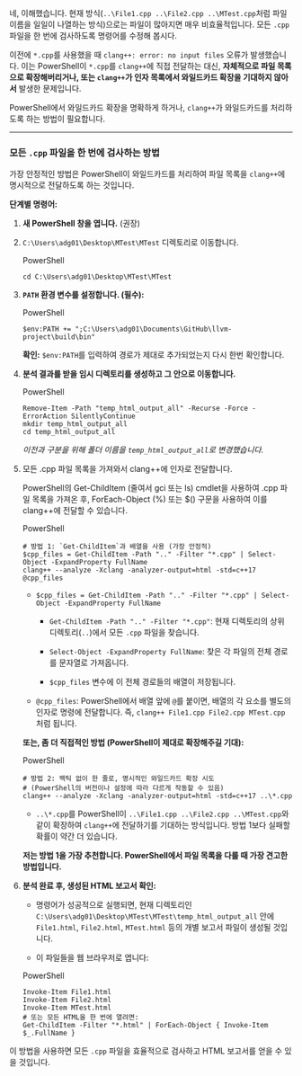 
네, 이해했습니다. 현재 방식(`..\File1.cpp ..\File2.cpp ..\MTest.cpp`처럼 파일 이름을 일일이 나열하는 방식)으로는 파일이 많아지면 매우 비효율적입니다. 모든 `.cpp` 파일을 한 번에 검사하도록 명령어를 수정해 봅시다.

이전에 `*.cpp`를 사용했을 때 `clang++: error: no input files` 오류가 발생했습니다. 이는 PowerShell이 `*.cpp`를 `clang++`에 직접 전달하는 대신, **자체적으로 파일 목록으로 확장해버리거나, 또는 `clang++`가 인자 목록에서 와일드카드 확장을 기대하지 않아서** 발생한 문제입니다.

PowerShell에서 와일드카드 확장을 명확하게 하거나, `clang++`가 와일드카드를 처리하도록 하는 방법이 필요합니다.

---

### **모든 `.cpp` 파일을 한 번에 검사하는 방법**

가장 안정적인 방법은 PowerShell이 와일드카드를 처리하여 파일 목록을 `clang++`에 명시적으로 전달하도록 하는 것입니다.

**단계별 명령어:**

1. **새 PowerShell 창을 엽니다.** (권장)
    
2. `C:\Users\adg01\Desktop\MTest\MTest` 디렉토리로 이동합니다.
    
    PowerShell
    
    ```
    cd C:\Users\adg01\Desktop\MTest\MTest
    ```
    
3. **`PATH` 환경 변수를 설정합니다. (필수):**
    
    PowerShell
    
    ```
    $env:PATH += ";C:\Users\adg01\Documents\GitHub\llvm-project\build\bin"
    ```
    
    **확인:** `$env:PATH`를 입력하여 경로가 제대로 추가되었는지 다시 한번 확인합니다.
    
4. **분석 결과를 받을 임시 디렉토리를 생성하고 그 안으로 이동합니다.**
    
    PowerShell
    
    ```
    Remove-Item -Path "temp_html_output_all" -Recurse -Force -ErrorAction SilentlyContinue
    mkdir temp_html_output_all
    cd temp_html_output_all
    ```
    
    _이전과 구분을 위해 폴더 이름을 `temp_html_output_all`로 변경했습니다._
    
5. 모든 .cpp 파일 목록을 가져와서 clang++에 인자로 전달합니다.
    
    PowerShell의 Get-ChildItem (줄여서 gci 또는 ls) cmdlet을 사용하여 .cpp 파일 목록을 가져온 후, ForEach-Object (%) 또는 $() 구문을 사용하여 이를 clang++에 전달할 수 있습니다.
    
    PowerShell
    
    ```
    # 방법 1: `Get-ChildItem`과 배열을 사용 (가장 안정적)
    $cpp_files = Get-ChildItem -Path ".." -Filter "*.cpp" | Select-Object -ExpandProperty FullName
    clang++ --analyze -Xclang -analyzer-output=html -std=c++17 @cpp_files
    ```
    
    - `$cpp_files = Get-ChildItem -Path ".." -Filter "*.cpp" | Select-Object -ExpandProperty FullName`
        
        - `Get-ChildItem -Path ".." -Filter "*.cpp"`: 현재 디렉토리의 상위 디렉토리(`..`)에서 모든 `.cpp` 파일을 찾습니다.
            
        - `Select-Object -ExpandProperty FullName`: 찾은 각 파일의 전체 경로를 문자열로 가져옵니다.
            
        - `$cpp_files` 변수에 이 전체 경로들의 배열이 저장됩니다.
            
    - `@cpp_files`: PowerShell에서 배열 앞에 `@`를 붙이면, 배열의 각 요소를 별도의 인자로 명령에 전달합니다. 즉, `clang++ File1.cpp File2.cpp MTest.cpp` 처럼 됩니다.
        
    
    **또는, 좀 더 직접적인 방법 (PowerShell이 제대로 확장해주길 기대):**
    
    PowerShell
    
    ```
    # 방법 2: 백틱 없이 한 줄로, 명시적인 와일드카드 확장 시도
    # (PowerShell의 버전이나 설정에 따라 다르게 작동할 수 있음)
    clang++ --analyze -Xclang -analyzer-output=html -std=c++17 ..\*.cpp
    ```
    
    - `..\*.cpp`를 PowerShell이 `..\File1.cpp ..\File2.cpp ..\MTest.cpp`와 같이 확장하여 `clang++`에 전달하기를 기대하는 방식입니다. 방법 1보다 실패할 확률이 약간 더 있습니다.
        
    
    **저는 방법 1을 가장 추천합니다. PowerShell에서 파일 목록을 다룰 때 가장 견고한 방법입니다.**
    
6. **분석 완료 후, 생성된 HTML 보고서 확인:**
    
    - 명령어가 성공적으로 실행되면, 현재 디렉토리인 `C:\Users\adg01\Desktop\MTest\MTest\temp_html_output_all` 안에 `File1.html`, `File2.html`, `MTest.html` 등의 개별 보고서 파일이 생성될 것입니다.
        
    - 이 파일들을 웹 브라우저로 엽니다:
        
    
    PowerShell
    
    ```
    Invoke-Item File1.html
    Invoke-Item File2.html
    Invoke-Item MTest.html
    # 또는 모든 HTML을 한 번에 열려면:
    Get-ChildItem -Filter "*.html" | ForEach-Object { Invoke-Item $_.FullName }
    ```
    

이 방법을 사용하면 모든 `.cpp` 파일을 효율적으로 검사하고 HTML 보고서를 얻을 수 있을 것입니다.